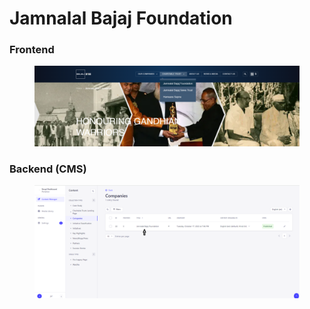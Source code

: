 # Jamnalal Bajaj Foundation

### **Frontend**

<figure><img src="../../../.gitbook/assets/JamnalalFoundation-section.png" alt=""><figcaption></figcaption></figure>

### Backend (CMS)

<figure><img src="../../../.gitbook/assets/JamnalalFoundation-section-cms.png" alt=""><figcaption></figcaption></figure>


